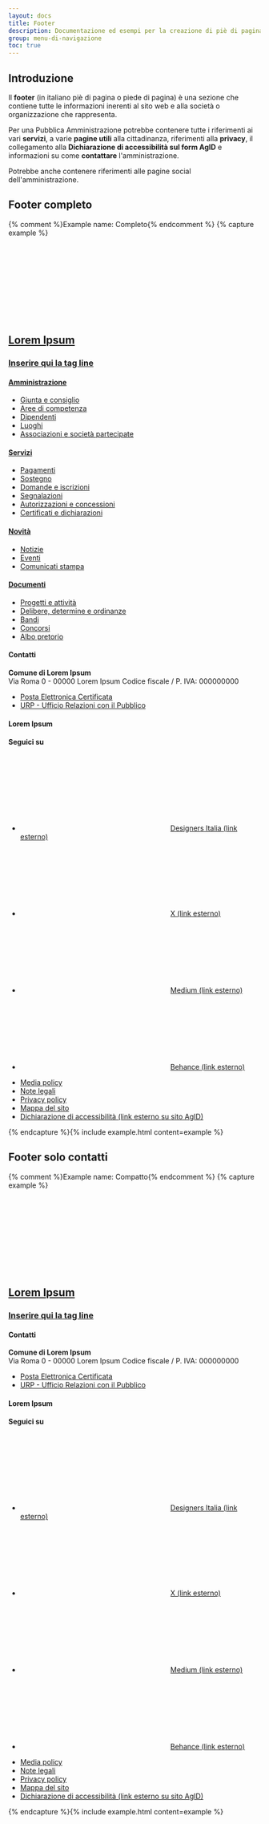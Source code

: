 ```yaml
---
layout: docs
title: Footer
description: Documentazione ed esempi per la creazione di piè di pagina di navigazione.
group: menu-di-navigazione
toc: true
---
```


## Introduzione
Il **footer** (in italiano piè di pagina o piede di pagina) è una sezione che contiene tutte le informazioni inerenti al sito web e alla società o organizzazione che rappresenta. 

Per una Pubblica Amministrazione potrebbe contenere tutte i riferimenti ai vari **servizi**, a varie **pagine utili** alla cittadinanza, riferimenti alla **privacy**, il collegamento alla **Dichiarazione di accessibilità sul form AgID** e informazioni su come **contattare** l'amministrazione.

Potrebbe anche contenere riferimenti alle pagine social dell'amministrazione.

## Footer completo
{% comment %}Example name: Completo{% endcomment %}
{% capture example %}
<footer class="it-footer">
  <div class="it-footer-main">
    <div class="container">
      <section>
        <div class="row clearfix">
          <div class="col-sm-12">
            <div class="it-brand-wrapper">
              <a href="#" class="" data-focus-mouse="false">
                <svg class="icon"><use xlink:href="{{ site.baseurl }}/dist/svg/sprites.svg#it-code-circle"></use></svg>
                <div class="it-brand-text">
                  <h2 class="no_toc">Lorem Ipsum</h2>
                  <h3 class="no_toc d-none d-md-block">Inserire qui la tag line</h3>
                </div>
              </a>
            </div>
          </div>
        </div>
      </section>
      <section>
        <div class="row">
          <div class="col-lg-3 col-md-3 col-sm-6 pb-2">
            <h4>
              <a href="#" title="Vai alla pagina: Amministrazione">Amministrazione</a>
            </h4>
            <div class="link-list-wrapper">
              <ul class="footer-list link-list clearfix">
                <li><a class="list-item" href="#">Giunta e consiglio</a></li>
                <li><a class="list-item" href="#">Aree di competenza</a></li>
                <li><a class="list-item" href="#">Dipendenti</a></li>
                <li><a class="list-item" href="#">Luoghi</a></li>
                <li><a class="list-item" href="#">Associazioni e società partecipate</a></li>
              </ul>
            </div>
          </div>
          <div class="col-lg-3 col-md-3 col-sm-6 pb-2">
            <h4>
              <a href="#" title="Vai alla pagina: Servizi">Servizi</a>
            </h4>
            <div class="link-list-wrapper">
              <ul class="footer-list link-list clearfix">
                <li><a class="list-item" href="#">Pagamenti</a></li>
                <li><a class="list-item" href="#">Sostegno</a></li>
                <li><a class="list-item" href="#">Domande e iscrizioni</a></li>
                <li><a class="list-item" href="#">Segnalazioni</a></li>
                <li><a class="list-item" href="#">Autorizzazioni e concessioni</a></li>
                <li><a class="list-item" href="#">Certificati e dichiarazioni</a></li>
              </ul>
            </div>
          </div>
          <div class="col-lg-3 col-md-3 col-sm-6 pb-2">
            <h4>
              <a href="#" title="Vai alla pagina: Novità">Novità</a>
            </h4>
            <div class="link-list-wrapper">
              <ul class="footer-list link-list clearfix">
                <li><a class="list-item" href="#">Notizie</a></li>
                <li><a class="list-item" href="#">Eventi</a></li>
                <li><a class="list-item" href="#">Comunicati stampa</a></li>
              </ul>
            </div>
          </div>
          <div class="col-lg-3 col-md-3 col-sm-6">
            <h4>
              <a href="#" title="Vai alla pagina: Documenti">Documenti</a>
            </h4>
            <div class="link-list-wrapper">
              <ul class="footer-list link-list clearfix">
                <li><a class="list-item" href="#">Progetti e attività</a></li>
                <li><a class="list-item" href="#">Delibere, determine e ordinanze</a></li>
                <li><a class="list-item" href="#">Bandi</a></li>
                <li><a class="list-item" href="#">Concorsi</a></li>
                <li><a class="list-item" href="#">Albo pretorio</a></li>
              </ul>
            </div>
          </div>
        </div>
      </section>
      <section class="py-4 border-white border-top">
        <div class="row">
          <div class="col-lg-4 col-md-4 pb-2">
            <h4>Contatti</h4>
            <p>
              <strong>Comune di Lorem Ipsum</strong><br>
              Via Roma 0 - 00000 Lorem Ipsum Codice fiscale / P. IVA: 000000000
            </p>
            <div class="link-list-wrapper">
              <ul class="footer-list link-list clearfix">
                <li><a class="list-item" href="#">Posta Elettronica Certificata</a></li>
                <li>
                  <a class="list-item" href="#">URP - Ufficio Relazioni con il Pubblico</a>
                </li>
              </ul>
            </div>
          </div>
          <div class="col-lg-4 col-md-4 pb-2">
            <h4>Lorem Ipsum</h4>
          </div>
          <div class="col-lg-4 col-md-4 pb-2">
            <div class="pb-2">
              <h4>Seguici su</h4>
              <ul class="list-inline text-left social">
                <li class="list-inline-item">
                  <a class="p-2 text-white" href="#"><svg class="icon icon-sm icon-white align-top"><use xlink:href="{{site.baseurl}}/dist/svg/sprites.svg#it-designers-italia"></use></svg><span class="visually-hidden">Designers Italia (link esterno)</span></a>
                </li>
                <li class="list-inline-item">
                  <a class="p-2 text-white" href="#"><svg class="icon icon-sm icon-white align-top"><use xlink:href="{{site.baseurl}}/dist/svg/sprites.svg#it-twitter"></use></svg><span class="visually-hidden">X (link esterno)</span></a>
                </li>
                <li class="list-inline-item">
                  <a class="p-2 text-white" href="#"><svg class="icon icon-sm icon-white align-top"><use xlink:href="{{site.baseurl}}/dist/svg/sprites.svg#it-medium"></use></svg><span class="visually-hidden">Medium (link esterno)</span></a>
                </li>
                <li class="list-inline-item">
                  <a class="p-2 text-white" href="#"><svg class="icon icon-sm icon-white align-top"><use xlink:href="{{site.baseurl}}/dist/svg/sprites.svg#it-behance"></use></svg><span class="visually-hidden">Behance (link esterno)</span></a>
                </li>
              </ul>
            </div>
          </div>
        </div>
      </section>
    </div>
  </div>
  <div class="it-footer-small-prints clearfix">
    <div class="container">
      <!-- <h3 class="visually-hidden">Sezione Link Utili</h3> -->
      <ul class="it-footer-small-prints-list list-inline mb-0 d-flex flex-column flex-md-row">
        <li class="list-inline-item"><a href="#">Media policy</a></li>
        <li class="list-inline-item"><a href="#">Note legali</a></li>
        <li class="list-inline-item"><a href="#">Privacy policy</a></li>
        <li class="list-inline-item"><a href="#">Mappa del sito</a></li>
        <li class="list-inline-item"><a href="https://form.agid.gov.it/view/xyz">Dichiarazione di accessibilità <span class="visually-hidden">(link esterno su sito AgID)</span></a></li>
      </ul>
    </div>
  </div>
</footer>
{% endcapture %}{% include example.html content=example %}

## Footer solo contatti
{% comment %}Example name: Compatto{% endcomment %}
{% capture example %}
<footer class="it-footer">
  <div class="it-footer-main">
    <div class="container">
      <section>
        <div class="row clearfix">
          <div class="col-sm-12">
            <div class="it-brand-wrapper">
              <a href="#" class="" data-focus-mouse="false">
                <svg class="icon"><use xlink:href="{{ site.baseurl }}/dist/svg/sprites.svg#it-code-circle"></use></svg>
                <div class="it-brand-text">
                  <h2 class="no_toc">Lorem Ipsum</h2>
                  <h3 class="no_toc d-none d-md-block">Inserire qui la tag line</h3>
                </div>
              </a>
            </div>
          </div>
        </div>
      </section>
      <section class="py-4 border-white border-top">
        <div class="row">
          <div class="col-lg-4 col-md-4 pb-2">
            <h4>Contatti</h4>
            <p>
              <strong>Comune di Lorem Ipsum</strong><br>
              Via Roma 0 - 00000 Lorem Ipsum Codice fiscale / P. IVA: 000000000
            </p>
            <div class="link-list-wrapper">
              <ul class="footer-list link-list clearfix">
                <li><a class="list-item" href="#">Posta Elettronica Certificata</a></li>
                <li>
                  <a class="list-item" href="#">URP - Ufficio Relazioni con il Pubblico</a>
                </li>
              </ul>
            </div>
          </div>
          <div class="col-lg-4 col-md-4 pb-2">
            <h4>Lorem Ipsum</h4>
          </div>
          <div class="col-lg-4 col-md-4 pb-2">
            <div class="pb-2">
              <h4>Seguici su</h4>
              <ul class="list-inline text-left social">
                <li class="list-inline-item">
                  <a class="p-2 text-white" href="#"><svg class="icon icon-sm icon-white align-top"><use xlink:href="{{site.baseurl}}/dist/svg/sprites.svg#it-designers-italia"></use></svg><span class="visually-hidden">Designers Italia (link esterno)</span></a>
                </li>
                <li class="list-inline-item">
                  <a class="p-2 text-white" href="#"><svg class="icon icon-sm icon-white align-top"><use xlink:href="{{site.baseurl}}/dist/svg/sprites.svg#it-twitter"></use></svg><span class="visually-hidden">X (link esterno)</span></a>
                </li>
                <li class="list-inline-item">
                  <a class="p-2 text-white" href="#"><svg class="icon icon-sm icon-white align-top"><use xlink:href="{{site.baseurl}}/dist/svg/sprites.svg#it-medium"></use></svg><span class="visually-hidden">Medium (link esterno)</span></a>
                </li>
                <li class="list-inline-item">
                  <a class="p-2 text-white" href="#"><svg class="icon icon-sm icon-white align-top"><use xlink:href="{{site.baseurl}}/dist/svg/sprites.svg#it-behance"></use></svg><span class="visually-hidden">Behance (link esterno)</span></a>
                </li>
              </ul>
            </div>
          </div>
        </div>
      </section>
    </div>
  </div>
  <div class="it-footer-small-prints clearfix">
    <div class="container">
      <!-- <h3 class="visually-hidden">Sezione Link Utili</h3> -->
      <ul class="it-footer-small-prints-list list-inline mb-0 d-flex flex-column flex-md-row">
        <li class="list-inline-item"><a href="#">Media policy</a></li>
        <li class="list-inline-item"><a href="#">Note legali</a></li>
        <li class="list-inline-item"><a href="#">Privacy policy</a></li>
        <li class="list-inline-item"><a href="#">Mappa del sito</a></li>
        <li class="list-inline-item"><a href="https://form.agid.gov.it/view/xyz">Dichiarazione di accessibilità <span class="visually-hidden">(link esterno su sito AgID)</span></a></li>
      </ul>
    </div>
  </div>
</footer>
{% endcapture %}{% include example.html content=example %}
